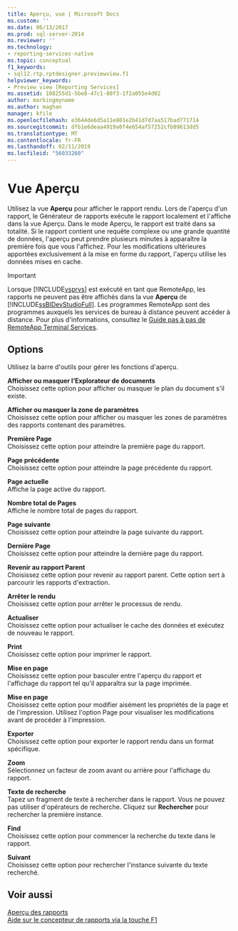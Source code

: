 ```yaml
---
title: Aperçu, vue | Microsoft Docs
ms.custom: ''
ms.date: 06/13/2017
ms.prod: sql-server-2014
ms.reviewer: ''
ms.technology:
- reporting-services-native
ms.topic: conceptual
f1_keywords:
- sql12.rtp.rptdesigner.previewview.f1
helpviewer_keywords:
- Preview view [Reporting Services]
ms.assetid: 108255d1-5be8-47c1-80f3-1f2a055e4d02
author: markingmyname
ms.author: maghan
manager: kfile
ms.openlocfilehash: e3644de6d5a11e801e2b41d7d7aa517bad771714
ms.sourcegitcommit: dfb1e6deaa4919a0f4e654af57252cfb09613dd5
ms.translationtype: MT
ms.contentlocale: fr-FR
ms.lasthandoff: 02/11/2019
ms.locfileid: "56033260"
---
```

# <a name="preview-view"></a>Vue Aperçu
  Utilisez la vue **Aperçu** pour afficher le rapport rendu. Lors de l'aperçu d'un rapport, le Générateur de rapports exécute le rapport localement et l'affiche dans la vue Aperçu. Dans le mode Aperçu, le rapport est traité dans sa totalité. Si le rapport contient une requête complexe ou une grande quantité de données, l'aperçu peut prendre plusieurs minutes à apparaître la première fois que vous l'affichez. Pour les modifications ultérieures apportées exclusivement à la mise en forme du rapport, l'aperçu utilise les données mises en cache.  
  
> [!IMPORTANT]  
>  Lorsque [!INCLUDE[vsprvs](../../includes/vsprvs-md.md)] est exécuté en tant que RemoteApp, les rapports ne peuvent pas être affichés dans la vue **Aperçu** de [!INCLUDE[ssBIDevStudioFull](../../includes/ssbidevstudiofull-md.md)]. Les programmes RemoteApp sont des programmes auxquels les services de bureau à distance peuvent accéder à distance. Pour plus d'informations, consultez le [Guide pas à pas de RemoteApp Terminal Services](https://technet.microsoft.com/library/cc730673\(WS.10\).aspx).  
  
## <a name="options"></a>Options  
 Utilisez la barre d'outils pour gérer les fonctions d'aperçu.  
  
 **Afficher ou masquer l’Explorateur de documents**  
 Choisissez cette option pour afficher ou masquer le plan du document s'il existe.  
  
 **Afficher ou masquer la zone de paramètres**  
 Choisissez cette option pour afficher ou masquer les zones de paramètres des rapports contenant des paramètres.  
  
 **Première Page**  
 Choisissez cette option pour atteindre la première page du rapport.  
  
 **Page précédente**  
 Choisissez cette option pour atteindre la page précédente du rapport.  
  
 **Page actuelle**  
 Affiche la page active du rapport.  
  
 **Nombre total de Pages**  
 Affiche le nombre total de pages du rapport.  
  
 **Page suivante**  
 Choisissez cette option pour atteindre la page suivante du rapport.  
  
 **Dernière Page**  
 Choisissez cette option pour atteindre la dernière page du rapport.  
  
 **Revenir au rapport Parent**  
 Choisissez cette option pour revenir au rapport parent. Cette option sert à parcourir les rapports d'extraction.  
  
 **Arrêter le rendu**  
 Choisissez cette option pour arrêter le processus de rendu.  
  
 **Actualiser**  
 Choisissez cette option pour actualiser le cache des données et exécutez de nouveau le rapport.  
  
 **Print**  
 Choisissez cette option pour imprimer le rapport.  
  
 **Mise en page**  
 Choisissez cette option pour basculer entre l'aperçu du rapport et l'affichage du rapport tel qu'il apparaîtra sur la page imprimée.  
  
 **Mise en page**  
 Choisissez cette option pour modifier aisément les propriétés de la page et de l'impression. Utilisez l'option Page pour visualiser les modifications avant de procéder à l'impression.  
  
 **Exporter**  
 Choisissez cette option pour exporter le rapport rendu dans un format spécifique.  
  
 **Zoom**  
 Sélectionnez un facteur de zoom avant ou arrière pour l'affichage du rapport.  
  
 **Texte de recherche**  
 Tapez un fragment de texte à rechercher dans le rapport. Vous ne pouvez pas utiliser d'opérateurs de recherche. Cliquez sur **Rechercher** pour rechercher la première instance.  
  
 **Find**  
 Choisissez cette option pour commencer la recherche du texte dans le rapport.  
  
 **Suivant**  
 Choisissez cette option pour rechercher l'instance suivante du texte recherché.  
  
## <a name="see-also"></a>Voir aussi  
 [Aperçu des rapports](../reports/previewing-reports.md)   
 [Aide sur le concepteur de rapports via la touche F1](report-designer-f1-help.md)  
  
  
